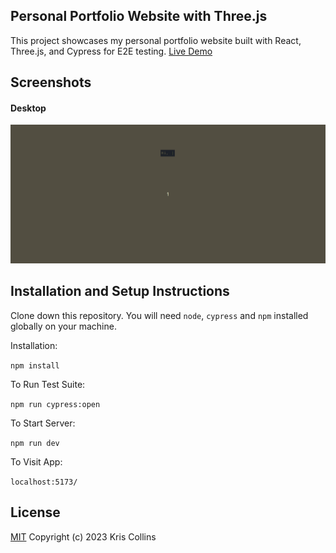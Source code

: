 ## Personal Portfolio Website with Three.js

This project showcases my personal portfolio website built with React, Three.js, and Cypress for E2E testing. [Live Demo](https://poke-dex-blond.vercel.app/)

## Screenshots

#### Desktop

![Desktop](public/img/desktop.gif)

## Installation and Setup Instructions

Clone down this repository. You will need `node`, `cypress` and `npm` installed globally on your machine.

Installation:

`npm install`

To Run Test Suite:

`npm run cypress:open`

To Start Server:

`npm run dev`

To Visit App:

`localhost:5173/`

## License

[MIT](LICENSE) Copyright (c) 2023 Kris Collins
